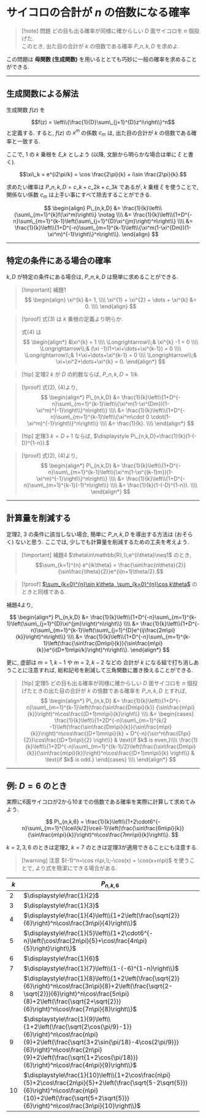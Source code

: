 # サイコロの合計が $n$ の倍数になる確率

> [!note] 問題
> どの目も出る確率が同様に確からしい $D$ 面サイコロを $n$ 個投げた.  
> このとき, 出た目の合計が $k$ の倍数である確率 $P\_{n,k,D}$ を求めよ.

この問題は **母関数 (生成関数)** を用いるととても巧妙に一般の確率を求めることができる.

---

## 生成関数による解法

生成関数 $f(z)$ を

$$f(z) = \left\\{\frac{1}{D}\sum\_{j=1}^{D}z^i\right\\}^n$$ と定義する.
すると, $f(z)$ の $x^m$ の係数 $c_m$ は, 出た目の合計が $k$ の倍数である確率と一致する.

ここで, $1$ の $k$ 乗根を $\xi\_k$ としよう (以降, 文脈から明らかな場合は単に $\xi$ と書く).

$$\xi\_k = e^{i2\pi/k} = \cos \frac{2\pi}{k} + i\sin \frac{2\pi}{k}.$$

求めたい確率は $P\_{n,k,D} = c\_k+c\_{2k}+c\_{3k}$ であるが, $k$ 乗根 $\xi$ を使うことで,
関係ない係数 $c_m$ は上手い事にすべて除去することができる.

$$
\begin{align}
P\_{n,k,D} 
&= \frac{1}{k}\left\\{\sum\_{m=1}^{k}f(\xi^m)\right\\}  \notag \\\\
&= \frac{1}{k}\left\\{1+D^{-n}\sum\_{m=1}^{k-1}\left(\sum\_{j=1}^{D}\xi^{jm}\right)^n\right\\} \\\\
&= \frac{1}{k}\left\\{1+D^{-n}\sum\_{m=1}^{k-1}\left\\{\xi^m(1-\xi^{Dm})(1-\xi^m)^{-1}\right\\}^n\right\\}.
\end{align}
$$


---

## 特定の条件にある場合の確率

$k, D$ が特定の条件にある場合は, $P\_{n,k,D}$ は簡単に求めることができる.

> [!important] 補題1
> $$
> \begin{align}
>     \xi^{k} &= 1, \\\\
>     \xi^{1} + \xi^{2} + \dots + \xi^{k} &= 0. \\\\
> \end{align}
> $$

> [!proof]
> 式(3) は $k$ 乗根の定義より明らか.
>
> 式(4) は
> $$
> \begin{align*}
>   &\xi^{k} = 1 \\\\
>   \Longrightarrow\\;&
>   \xi^{k} -1 = 0 \\\\
>   \Longrightarrow\\;&
>   (\xi -1)(1+\xi+\dots+\xi^{k-1}) = 0 \\\\
>   \Longrightarrow\\;&
>   1+\xi+\dots+\xi^{k-1} = 0 \\\\
>   \Longrightarrow\\;&
>   \xi+\xi^2+\dots+\xi^{k} = 0.
> \end{align*}
> $$

> [!tip] 定理2
> $k$ が $D$ の約数ならば, $P\_{n,k,D}=1/k.$

> [!proof]
> 式(2), (4)より, 
> $$
> \begin{align*}
>   P\_{n,k,D} 
>   &= \frac{1}{k}\left\\{1+D^{-n}\sum\_{m=1}^{k-1}\left\\{\xi^m(1-\xi^{Dm})(1-\xi^m)^{-1}\right\\}^n\right\\} \\\\
>   &= \frac{1}{k}\left\\{1+D^{-n}\sum\_{m=1}^{k-1}\left\\{\xi^m\cdot 0 \cdot(1-\xi^m)^{-1}\right\\}^n\right\\} \\\\
>   &= \frac{1}{k}. \\\\
> \end{align*}
> $$

> [!tip] 定理3
> $k=D+1$ ならば, $\displaystyle P\_{n,k,D}=\frac{1}{k}(1-(-D)^{1-n}).$

> [!proof]
> 式(2), (4)より, 
> $$
> \begin{align*}
>   P\_{n,k,D} 
>   &= \frac{1}{k}\left\\{1+D^{-n}\sum\_{m=1}^{k-1}\left\\{\xi^m(1-\xi^{(k-1)m})(1-\xi^m)^{-1}\right\\}^n\right\\} \\\\
>   &= \frac{1}{k}\left\\{1+D^{-n}\sum\_{m=1}^{k-1}(-1)^n\right\\} \\\\
>   &= \frac{1}{k}(1-(-D)^{1-n}). \\\\
> \end{align*}
> $$

---

## 計算量を削減する

定理2, 3 の条件に該当しない場合, 簡単に $P\_{n,k,D}$ を導出する方法は (おそらく) ないと思う.
ここでは, 少しでも計算量を削減するための工夫を考えよう.

> [!important] 補題4
> $\theta\in\mathbb{R},\\;e^{i\theta}\neq1$ のとき,
> $$\sum_{k=1}^{n} e^{ik\theta} = \frac{\sin\frac{n\theta}{2}}{\sin\frac{\theta}{2}}e^{i(n+1)\theta/2}.$$

> [!proof]
> [$\sum_{k=0}^{n}\sin k\theta, \sum_{k=0}^{n}\cos k\theta$](../analysis/sum_sin_cos.md) のときと同様である.

補題4より,

$$
\begin{align*}
P\_{n,k,D} 
&= \frac{1}{k}\left\\{1+D^{-n}\sum\_{m=1}^{k-1}\left(\sum\_{j=1}^{D}\xi^{jm}\right)^n\right\\} \\\\
&= \frac{1}{k}\left\\{1+D^{-n}\sum\_{m=1}^{k-1}\left(\sum\_{j=1}^{D}e^{ij\frac{2m\pi}{k}}\right)^n\right\\} \\\\
&= \frac{1}{k}\left\\{1+D^{-n}\sum\_{m=1}^{k-1}\left(\frac{\sin\frac{Dm\pi}{k}}{\sin\frac{m\pi}{k}}e^{i(D+1)m\pi/k}\right)^n\right\\}.
\end{align*}
$$

更に, 虚部は $m=1,k-1$ や $m=2,k-2$ などの 合計が $k$ になる組で打ち消しあうことに注意すれば, 総和記号を削減して三角関数に置き換えることができる.

> [!tip] 定理5
> どの目も出る確率が同様に確からしい $D$ 面サイコロを $n$ 個投げたときの出た目の合計が $k$ の倍数である確率を $P\_{n,k,D}$ とすれば, 
> $$
> \begin{align*}
> P\_{n,k,D} 
> &= \frac{1}{k}\left\\{1+D^{-n}\sum\_{m=1}^{k-1}\left(\frac{\sin\frac{Dm\pi}{k}} {\sin\frac{m\pi}{k}}\right)^n\cos\frac{(D+1)mn\pi}{k}\right\\} \\\\
> &= \begin{cases}
> \frac{1}{k}\left\\{1+2D^{-n}\sum\_{m=1}^{k/2 -1}\left(\frac{\sin\frac{Dm\pi}{k}}{\sin\frac{m\pi}{k}}\right)^n\cos\frac{(D+1)mn\pi}{k} + D^{-n}{\sin^n\frac{D\pi}{2}}\cos\frac{(D+1)n\pi}{2}
> \right\\}  & \text{if $k$ is even,}\\\\
> \frac{1}{k}\left\\{1+2D^{-n}\sum\_{m=1}^{(k-1)/2}\left(\frac{\sin\frac{Dm\pi}{k}}{\sin\frac{m\pi}{k}}\right)^n\cos\frac{(D+1)mn\pi}{k} \right\\} & \text{if $k$ is odd.}
> \end{cases} \\\\
> \end{align*}
> $$

---

## 例: $D=6$ のとき

実際に6面サイコロが2から10までの倍数である確率を実際に計算して求めてみよう.

$$
P\_{n,k,6} 
= \frac{1}{k}\left\\{1+2\cdot6^{-n}\sum\_{m=1}^{\lceil{k/2}\rceil-1}\left(\frac{\sin\frac{6m\pi}{k}} {\sin\frac{m\pi}{k}}\right)^n\cos\frac{7mn\pi}{k}\right\\}.
$$

$k=2,3,6$ のときは定理2, $k=7$ のときは定理3が適用できることにも注意する.

> [!warning] 注意
> $(-1)^n=\cos n\pi,\\;-\cos(x) = \cos(x+n\pi)$ を使うことで, より式を簡潔にできる場合がある.

|$k$|$P_{n,k,6}$|
|--|--|
|2|$\displaystyle\frac{1}{2}$|
|3|$\displaystyle\frac{1}{3}$|
|4|$\displaystyle\frac{1}{4}\left\\{1+2\left(\frac{\sqrt{2}}{6}\right)^n\cos\frac{3n\pi}{4}\right\\}$|
|5|$\displaystyle\frac{1}{5}\left\\{1+2\cdot6^{-n}\left(\cos\frac{2n\pi}{5}+\cos\frac{4n\pi}{5}\right)\right\\}$|
|6|$\displaystyle\frac{1}{6}$|
|7|$\displaystyle\frac{1}{7}\left\\{1-(-6)^{1-n}\right\\}$|
|8|$\displaystyle\frac{1}{8}\left\\{1+2\left(\frac{\sqrt{2}}{6}\right)^n\cos\frac{3n\pi}{8}+2\left(\frac{\sqrt{2-\sqrt{2}}}{6}\right)^n\cos\frac{5n\pi}{8}+2\left(\frac{\sqrt{2+\sqrt{2}}}{6}\right)^n\cos\frac{7n\pi}{8}\right\\}$|
|9|$\displaystyle\frac{1}{9}\left\\{1+2\left(\frac{\sqrt{2\cos(\pi/9)-1}}{6}\right)^n\cos\frac{n\pi}{9}+2\left(\frac{\sqrt{3+2\sin(\pi/18)-4\cos(2\pi/9)}}{6}\right)^n\cos\frac{2n\pi}{9}+2\left(\frac{\sqrt{1+2\cos(\pi/18)}}{6}\right)^n\cos\frac{4n\pi}{9}\right\\}$|
|10|$\displaystyle\frac{1}{10}\left\\{1+2\cos\frac{n\pi}{5}+2\cos\frac{2n\pi}{5}+2\left(\frac{\sqrt{5-2\sqrt{5}}}{6}\right)^n\cos\frac{n\pi}{10}+2\left(\frac{\sqrt{5+2\sqrt{5}}}{6}\right)^n\cos\frac{3n\pi}{10}\right\\}$|
